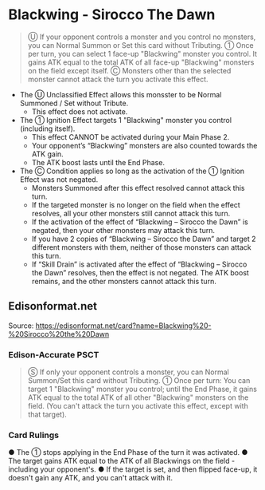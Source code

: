 # Blackwing - Sirocco The Dawn

> Ⓤ If your opponent controls a monster and you control no monsters, you can Normal Summon or Set this card without Tributing. ① Once per turn, you can select 1 face-up "Blackwing" monster you control. It gains ATK equal to the total ATK of all face-up "Blackwing" monsters on the field except itself. Ⓒ Monsters other than the selected monster cannot attack the turn you activate this effect.

*   The Ⓤ Unclassified Effect allows this monsster to be Normal Summoned / Set without Tribute.
    *   This effect does not activate.
*   The ① Ignition Effect targets 1 "Blackwing" monster you control (including itself).
    *   This effect CANNOT be activated during your Main Phase 2.
    *   Your opponent’s “Blackwing” monsters are also counted towards the ATK gain.
    *   The ATK boost lasts until the End Phase.
*   The Ⓒ Condition applies so long as the activation of the ① Ignition Effect was not negated.
    *   Monsters Summoned after this effect resolved cannot attack this turn.
    *   If the targeted monster is no longer on the field when the effect resolves, all your other monsters still cannot attack this turn.
    *   If the activation of the effect of “Blackwing – Sirocco the Dawn” is negated, then your other monsters may attack this turn.
    *   If you have 2 copies of “Blackwing – Sirocco the Dawn” and target 2 different monsters with them, neither of those monsters can attack this turn.
    *   If “Skill Drain” is activated after the effect of “Blackwing – Sirocco the Dawn” resolves, then the effect is not negated. The ATK boost remains, and the other monsters cannot attack this turn.

## Edisonformat.net

Source: https://edisonformat.net/card?name=Blackwing%20-%20Sirocco%20the%20Dawn

### Edison-Accurate PSCT

> Ⓢ If only your opponent controls a monster, you can Normal Summon/Set this card without Tributing.
> ① Once per turn: You can target 1 "Blackwing" monster you control; until the End Phase, it gains ATK equal to the total ATK of all other "Blackwing" monsters on the field.
> (You can't attack the turn you activate this effect, except with that target).

### Card Rulings

● The ① stops applying in the End Phase of the turn it was activated.
● The target gains ATK equal to the ATK of all Blackwings on the field - including your opponent's.
● If the target is set, and then flipped face-up, it doesn't gain any ATK, and you can't attack with it.
            
